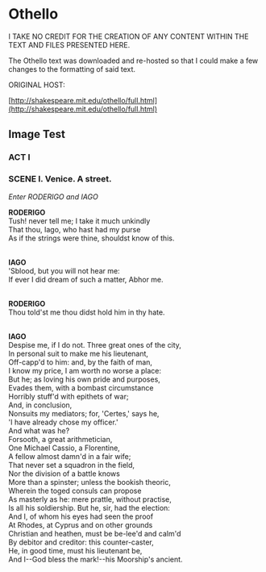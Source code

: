 # Othello

I TAKE NO CREDIT FOR THE CREATION OF ANY CONTENT WITHIN THE TEXT AND FILES PRESENTED HERE.

The Othello text was downloaded and re-hosted so that I could make a few changes to the formatting of said text. 

ORIGINAL HOST:

[http://shakespeare.mit.edu/othello/full.html](http://shakespeare.mit.edu/othello/full.html)

## Image Test

<link rel="stylesheet" type="text/css" media="screen" href="./styles/website.css">

<h3>ACT I</h3>
<h3>SCENE I. Venice. A street.</h3>
<p></p>
<i>Enter RODERIGO and IAGO</i>
<br>

<b>RODERIGO</b>
<br>
<span name="1.1.1">Tush! never tell me; I take it much unkindly</span><br>
<span name="1.1.2">That thou, Iago, who hast had my purse</span><br>
<span name="1.1.3">As if the strings were thine, shouldst know of this.</span><br>
<br>

<b>IAGO</b>
<br>
<span name="1.1.4">'Sblood, but you will not hear me:</span><br>
<span name="1.1.5">If ever I did dream of such a matter, Abhor me.</span><br>
<br>

<b>RODERIGO</b>
<br>
<span name="1.1.6">Thou told'st me thou didst hold him in thy hate.</span><br>
<br>

<b>IAGO</b>
<br>
<span name="1.1.7">Despise me, if I do not. Three great ones of the city,</span><br>
<span name="1.1.8">In personal suit to make me his lieutenant,</span><br>
<span name="1.1.9">Off-capp'd to him: and, by the faith of man,</span><br>
<span name="1.1.10">I know my price, I am worth no worse a place:</span><br>
<span name="1.1.11">But he; as loving his own pride and purposes,</span><br>
<span name="1.1.12">Evades them, with a bombast circumstance</span><br>
<span name="1.1.13">Horribly stuff'd with epithets of war;</span><br>
<span name="1.1.14">And, in conclusion,</span><br>
<span name="1.1.15">Nonsuits my mediators; for, 'Certes,' says he,</span><br>
<span name="1.1.16">'I have already chose my officer.'</span><br>
<span name="1.1.17">And what was he?</span><br>
<span name="1.1.18">Forsooth, a great arithmetician,</span><br>
<span name="1.1.19">One Michael Cassio, a Florentine,</span><br>
<span name="1.1.20">A fellow almost damn'd in a fair wife;</span><br>
<span name="1.1.21">That never set a squadron in the field,</span><br>
<span name="1.1.22">Nor the division of a battle knows</span><br>
<span name="1.1.23">More than a spinster; unless the bookish theoric,</span><br>
<span name="1.1.24">Wherein the toged consuls can propose</span><br>
<span name="1.1.25">As masterly as he: mere prattle, without practise,</span><br>
<span name="1.1.26">Is all his soldiership. But he, sir, had the election:</span><br>
<span name="1.1.27">And I, of whom his eyes had seen the proof</span><br>
<span name="1.1.28">At Rhodes, at Cyprus and on other grounds</span><br>
<span name="1.1.29">Christian and heathen, must be be-lee'd and calm'd</span><br>
<span name="1.1.30">By debitor and creditor: this counter-caster,</span><br>
<span name="1.1.31">He, in good time, must his lieutenant be,</span><br>
<span name="1.1.32">And I--God bless the mark!--his Moorship's ancient.</span><br>
<br>
